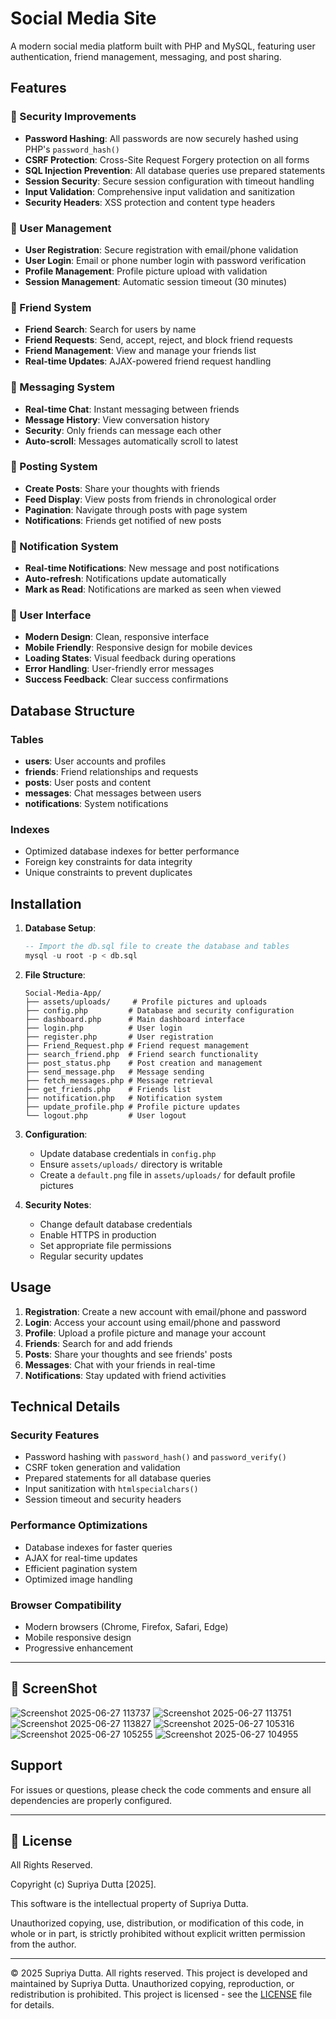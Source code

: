 # Social Media Site

A modern social media platform built with PHP and MySQL, featuring user authentication, friend management, messaging, and post sharing.

## Features

### 🔐 Security Improvements
- **Password Hashing**: All passwords are now securely hashed using PHP's `password_hash()`
- **CSRF Protection**: Cross-Site Request Forgery protection on all forms
- **SQL Injection Prevention**: All database queries use prepared statements
- **Session Security**: Secure session configuration with timeout handling
- **Input Validation**: Comprehensive input validation and sanitization
- **Security Headers**: XSS protection and content type headers

### 👥 User Management
- **User Registration**: Secure registration with email/phone validation
- **User Login**: Email or phone number login with password verification
- **Profile Management**: Profile picture upload with validation
- **Session Management**: Automatic session timeout (30 minutes)

### 👫 Friend System
- **Friend Search**: Search for users by name
- **Friend Requests**: Send, accept, reject, and block friend requests
- **Friend Management**: View and manage your friends list
- **Real-time Updates**: AJAX-powered friend request handling

### 💬 Messaging System
- **Real-time Chat**: Instant messaging between friends
- **Message History**: View conversation history
- **Security**: Only friends can message each other
- **Auto-scroll**: Messages automatically scroll to latest

### 📝 Posting System
- **Create Posts**: Share your thoughts with friends
- **Feed Display**: View posts from friends in chronological order
- **Pagination**: Navigate through posts with page system
- **Notifications**: Friends get notified of new posts

### 🔔 Notification System
- **Real-time Notifications**: New message and post notifications
- **Auto-refresh**: Notifications update automatically
- **Mark as Read**: Notifications are marked as seen when viewed

### 🎨 User Interface
- **Modern Design**: Clean, responsive interface
- **Mobile Friendly**: Responsive design for mobile devices
- **Loading States**: Visual feedback during operations
- **Error Handling**: User-friendly error messages
- **Success Feedback**: Clear success confirmations

## Database Structure

### Tables
- **users**: User accounts and profiles
- **friends**: Friend relationships and requests
- **posts**: User posts and content
- **messages**: Chat messages between users
- **notifications**: System notifications

### Indexes
- Optimized database indexes for better performance
- Foreign key constraints for data integrity
- Unique constraints to prevent duplicates

## Installation

1. **Database Setup**:
   ```sql
   -- Import the db.sql file to create the database and tables
   mysql -u root -p < db.sql
   ```

2. **File Structure**:
   ```
   Social-Media-App/
   ├── assets/uploads/     # Profile pictures and uploads
   ├── config.php         # Database and security configuration
   ├── dashboard.php      # Main dashboard interface
   ├── login.php          # User login
   ├── register.php       # User registration
   ├── Friend_Request.php # Friend request management
   ├── search_friend.php  # Friend search functionality
   ├── post_status.php    # Post creation and management
   ├── send_message.php   # Message sending
   ├── fetch_messages.php # Message retrieval
   ├── get_friends.php    # Friends list
   ├── notification.php   # Notification system
   ├── update_profile.php # Profile picture updates
   └── logout.php         # User logout
   ```

3. **Configuration**:
   - Update database credentials in `config.php`
   - Ensure `assets/uploads/` directory is writable
   - Create a `default.png` file in `assets/uploads/` for default profile pictures

4. **Security Notes**:
   - Change default database credentials
   - Enable HTTPS in production
   - Set appropriate file permissions
   - Regular security updates

## Usage

1. **Registration**: Create a new account with email/phone and password
2. **Login**: Access your account using email/phone and password
3. **Profile**: Upload a profile picture and manage your account
4. **Friends**: Search for and add friends
5. **Posts**: Share your thoughts and see friends' posts
6. **Messages**: Chat with your friends in real-time
7. **Notifications**: Stay updated with friend activities

## Technical Details

### Security Features
- Password hashing with `password_hash()` and `password_verify()`
- CSRF token generation and validation
- Prepared statements for all database queries
- Input sanitization with `htmlspecialchars()`
- Session timeout and security headers

### Performance Optimizations
- Database indexes for faster queries
- AJAX for real-time updates
- Efficient pagination system
- Optimized image handling

### Browser Compatibility
- Modern browsers (Chrome, Firefox, Safari, Edge)
- Mobile responsive design
- Progressive enhancement

---

## 📸 ScreenShot
![Screenshot 2025-06-27 113737](https://github.com/user-attachments/assets/d2940425-f60f-44d5-aecc-da137c5ab43a)
![Screenshot 2025-06-27 113751](https://github.com/user-attachments/assets/3f28fa7e-9dec-4de3-be3c-056e566ef840)
![Screenshot 2025-06-27 113827](https://github.com/user-attachments/assets/46089585-9330-4f60-959a-0ce0691c8047)
![Screenshot 2025-06-27 105316](https://github.com/user-attachments/assets/8a082493-7f95-435b-84aa-ced5ab2387c0)
![Screenshot 2025-06-27 105255](https://github.com/user-attachments/assets/2e820ce7-3394-411f-90d9-06523e2ed4ad)
![Screenshot 2025-06-27 104955](https://github.com/user-attachments/assets/534e9620-2569-4328-a0e9-c33a1b289c1e)


## Support

For issues or questions, please check the code comments and ensure all dependencies are properly configured. 

---

## 📄 License

All Rights Reserved.

Copyright (c) Supriya Dutta [2025].

This software is the intellectual property of Supriya Dutta.

Unauthorized copying, use, distribution, or modification of this code, in whole or in part, is strictly prohibited without explicit written permission from the author.

---
© 2025 Supriya Dutta. All rights reserved.
This project is developed and maintained by Supriya Dutta.
Unauthorized copying, reproduction, or redistribution is prohibited.
This project is licensed - see the [LICENSE](LICENSE) file for details.
